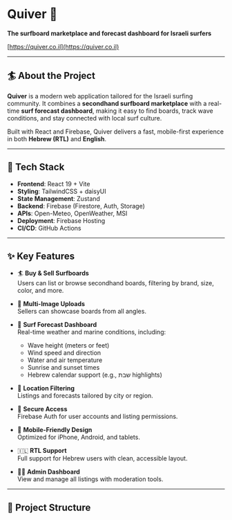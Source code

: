 # Quiver 🌊

**The surfboard marketplace and forecast dashboard for Israeli surfers**

[https://quiver.co.il](https://quiver.co.il)

---

## 🏄 About the Project

**Quiver** is a modern web application tailored for the Israeli surfing community. It combines a **secondhand surfboard marketplace** with a real-time **surf forecast dashboard**, making it easy to find boards, track wave conditions, and stay connected with local surf culture.

Built with React and Firebase, Quiver delivers a fast, mobile-first experience in both **Hebrew (RTL)** and **English**.

---

## 🔧 Tech Stack

- **Frontend**: React 19 + Vite
- **Styling**: TailwindCSS + daisyUI
- **State Management**: Zustand
- **Backend**: Firebase (Firestore, Auth, Storage)
- **APIs**: Open-Meteo, OpenWeather, MSI
- **Deployment**: Firebase Hosting
- **CI/CD**: GitHub Actions

---

## ✨ Key Features

- 🏄 **Buy & Sell Surfboards**  
  Users can list or browse secondhand boards, filtering by brand, size, color, and more.

- 📸 **Multi-Image Uploads**  
  Sellers can showcase boards from all angles.

- 🧭 **Surf Forecast Dashboard**  
  Real-time weather and marine conditions, including:

  - Wave height (meters or feet)
  - Wind speed and direction
  - Water and air temperature
  - Sunrise and sunset times
  - Hebrew calendar support (e.g., שבת highlights)

- 📍 **Location Filtering**  
  Listings and forecasts tailored by city or region.

- 🔐 **Secure Access**  
  Firebase Auth for user accounts and listing permissions.

- 📱 **Mobile-Friendly Design**  
  Optimized for iPhone, Android, and tablets.

- 🇮🇱 **RTL Support**  
  Full support for Hebrew users with clean, accessible layout.

- 🧑‍💼 **Admin Dashboard**  
  View and manage all listings with moderation tools.

---

## 📁 Project Structure
